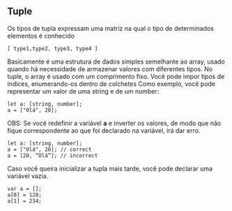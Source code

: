 ## Tuple

Os tipos de tupla expressam uma matriz na qual o tipo de determinados elementos é conhecido

```
[ type1,type2, type3, type4 ]
```

Basicamente é uma estrutura de dados simples semelhante ao array, usado quando há necessidade de armazenar valores com diferentes tipos. No tuple, o array é usado com um comprimento fixo. Você pode impor tipos de índices, enumerando-os dentro de colchetes Como exemplo, você pode representar um valor de uma string e de um number:

```
let a: [string, number]; 
a = ["Olá", 20];
```


OBS: Se você redefinir a variável **a** e inverter os valores, de modo que não fique correspondente ao que foi declarado na variável, irá dar erro.

```
let a: [string, number]; 
a = ["Olá", 20]; // correct
a = [20, “Olá”]; // incorrect 
```

Caso você queira inicializar a tupla mais tarde, você pode declarar uma variável vazia.

```
var a = []; 
a[0] = 120; 
a[1] = 234;
```

